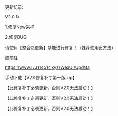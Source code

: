 更新记录:

V2.0.5:

1.修复New采样

2.修复BUG

请使用【整合包更新】功能进行修复！（推荐使用此方法）

或前往

https://www.123114514.xyz/WebUI/Updata

手动下载【V2.0修复补丁第一版.zip】

【此修复补丁必须更新，否则V2.0无法启动！】

【此修复补丁必须更新，否则V2.0无法启动！】

【此修复补丁必须更新，否则V2.0无法启动！】
